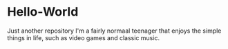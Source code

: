 # Hello-World
Just another repository 
I'm a fairly normaal teenager that enjoys the simple things in life, such as video games and classic music. 

